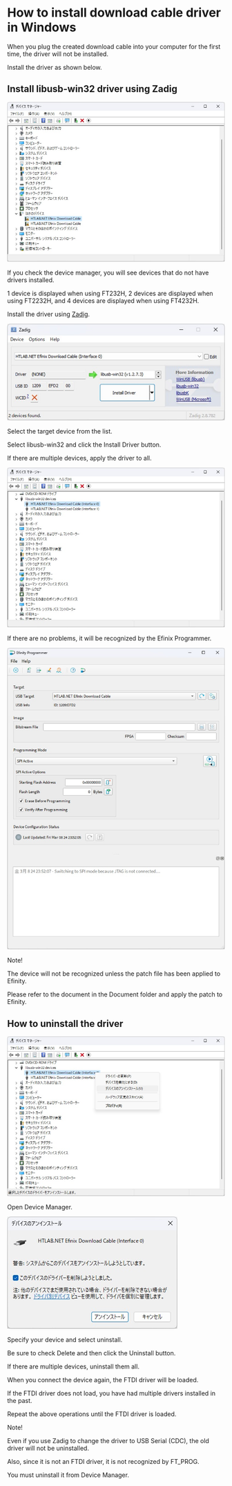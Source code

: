 
# How to install download cable driver in Windows

When you plug the created download cable into your computer for the first time, the driver will not be installed.

Install the driver as shown below.



## Install libusb-win32 driver using Zadig



![Windows Driver Install 01](Picture/windows_driver_install_01.jpg)



If you check the device manager, you will see devices that do not have drivers installed.

1 device is displayed when using FT232H, 2 devices are displayed when using FT2232H, and 4 devices are displayed when using FT4232H.

Install the driver using [Zadig](https://zadig.akeo.ie/).



![Windows Driver Install 02](Picture/windows_driver_install_02.jpg)



Select the target device from the list.

Select libusb-win32 and click the Install Driver button.

If there are multiple devices, apply the driver to all.



![Windows Driver Install 03](Picture/windows_driver_install_03.jpg)



If there are no problems, it will be recognized by the Efinix Programmer.



![Windows Driver Install 04](Picture/windows_driver_install_04.jpg)



Note!

The device will not be recognized unless the patch file has been applied to Efinity.

Please refer to the document in the Document folder and apply the patch to Efinity.



## How to uninstall the driver



![Windows Driver Uninstall 01](Picture/windows_driver_uninstall_01.jpg)



Open Device Manager.



![Windows Driver Uninstall 02](Picture/windows_driver_uninstall_02.jpg)



Specify your device and select uninstall.

Be sure to check Delete and then click the Uninstall button.

If there are multiple devices, uninstall them all.

When you connect the device again, the FTDI driver will be loaded.

If the FTDI driver does not load, you have had multiple drivers installed in the past.

Repeat the above operations until the FTDI driver is loaded.



Note!

Even if you use Zadig to change the driver to USB Serial (CDC), the old driver will not be uninstalled.

Also, since it is not an FTDI driver, it is not recognized by FT_PROG.

You must uninstall it from Device Manager.



